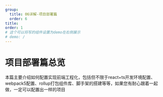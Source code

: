```yaml
---
group:
  title: 06详解-项目部署篇
  order: 6
title: 
order: 1
# 这个可以将写的组件设置为demo在右侧展示
# demo: /
---
```


# 项目部署篇总览
本篇主要介绍如何配置实现前端工程化，包括但不限于react+ts开发环境配置、webpack5配置、rollup打包组件库、脚手架的搭建等等，如果您有耐心跟着一起做，一定可以配置出一样的项目


